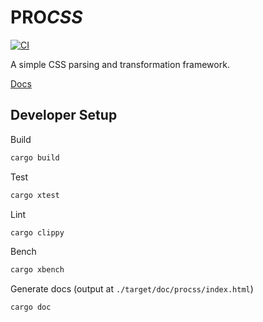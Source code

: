 # <b>PRO</b><i>CSS</i>

[![CI](https://github.com/ProspectiveCo/procss/actions/workflows/build_dev.yaml/badge.svg)](https://github.com/ProspectiveCo/procss/actions/workflows/build_dev.yaml)

A simple CSS parsing and transformation framework.

[Docs](https://crates.io/crates/procss)

## Developer Setup

Build

```bash
cargo build
```

Test

```bash
cargo xtest
```

Lint

```bash
cargo clippy
```

Bench

```bash
cargo xbench
```

Generate docs (output at `./target/doc/procss/index.html`)

```bash
cargo doc
```
